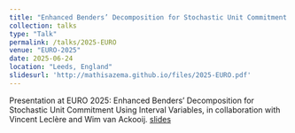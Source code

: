 ```yaml
---
title: "Enhanced Benders’ Decomposition for Stochastic Unit Commitment Using Interval Variables"
collection: talks
type: "Talk"
permalink: /talks/2025-EURO
venue: "EURO-2025"
date: 2025-06-24
location: "Leeds, England"
slidesurl: 'http://mathisazema.github.io/files/2025-EURO.pdf'
---
```

Presentation at EURO 2025: Enhanced Benders’ Decomposition for Stochastic Unit Commitment Using Interval Variables, in collaboration with Vincent Leclère and Wim van Ackooij.
[slides](../files/2025-EURO.pdf)